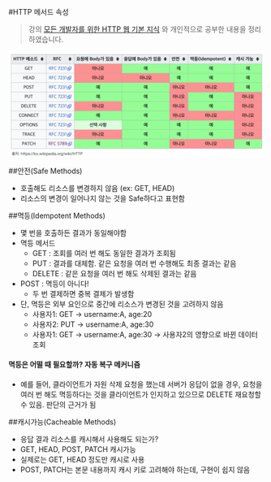 #HTTP 메서드 속성
> 강의 [모든 개발자를 위한 HTTP 웹 기본 지식](https://www.inflearn.com/course/http-%EC%9B%B9-%EB%84%A4%ED%8A%B8%EC%9B%8C%ED%81%AC/dashboard) 와 개인적으로 공부한 내용을 정리하였습니다.

![](images/http-method-table.png)

##안전(Safe Methods)
- 호출해도 리소스를 변경하지 않음 (ex: GET, HEAD)
- 리소스의 변경이 일어나지 않는 것을 Safe하다고 표현함

##멱등(Idempotent Methods)
- 몇 번을 호출하든 결과가 동일해야함
- 멱등 메서드
    - GET : 조회를 여러 번 해도 동일한 결과가 조회됨
    - PUT : 결과를 대체함. 같은 요청을 여러 번 수행해도 최종 결과는 같음
    - DELETE : 같은 요청을 여러 번 해도 삭제된 결과는 같음
- POST : 멱등이 아니다! 
    - 두 번 결제하면 중복 결제가 발생함
- 단, 멱등은 외부 요인으로 중간에 리소스가 변경된 것을 고려하지 않음
    - 사용자1: GET -> username:A, age:20
    - 사용자2: PUT -> username:A, age:30
    - 사용자1: GET -> username:A, age:30 -> 사용자2의 영향으로 바뀐 데이터 조회
    
#### 멱등은 어떨 때 필요할까? 자동 복구 메커니즘
- 예를 들어, 클라이언트가 자원 삭제 요청을 했는데 서버가 응답이 없을 경우, 요청을 여러 번 해도 멱등하다는 것을 클라이언트가 인지하고 있으므로 DELETE 재요청할 수 있음. 판단의 근거가 됨
    
##캐시가능(Cacheable Methods)
- 응답 결과 리소스를 캐시해서 사용해도 되는가? 
- GET, HEAD, POST, PATCH 캐시가능 
- 실제로는 GET, HEAD 정도만 캐시로 사용
- POST, PATCH는 본문 내용까지 캐시 키로 고려해야 하는데, 구현이 쉽지 않음